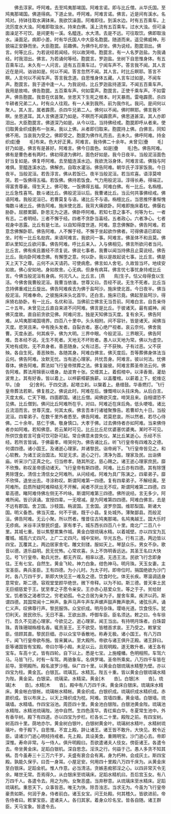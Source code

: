 <!-- { "loadSidebar": true } -->
　　佛去淳家。呼阿难。去至鸠夷那竭国。阿难言诺。即与比丘僧。从华氏国。至鸠夷那竭国。佛道得病。下道止坐。呼阿难。阿难言诺。佛言。近是间有溪水。名鸠对。持钵往取水满钵来。我欲饮澡面。阿难即往。到溪水边。时有五百乘车。上流厉度水大浊。阿难即取浊水。持来白佛。溪上流有五百乘车。过水大浊。但可澡面澡足不可饮。是间更有一溪。名醯连。水大清。去是不远。可往取饮。佛即取浊水。澡面足。病即小差。时有华氏国人中大臣名胞罠。随道而来。遥见佛威神。形貌端正安静而坐。大臣胞罠。前趣佛。为佛作礼却坐。佛为说经。胞罠泪出。佛言。何等比丘。为若说经若闻经。何以故哭啼。胞罠言。有一人名罗迦盐。为我诵经。时我泪出。佛言。为若诵何等经。胞罠言。罗迦盐。坐树下自思惟身体。有五百乘车过。未久有一人问言。适有五百乘车过。宁闻车声不。答言我不闻。其人言近在是间。讻讻如是。何以不闻。答言忽然不闻。其人言。时比丘瞑耶。答言不瞑。人言何以不闻车声。答言我念道。自思惟身体五藏。人言车过如是。不闻车声。胞罠言。我于道中逢一人。为我说经。比丘罗迦盐持道深。不闻五百乘车声。我用是故啼。佛告胞罠。五百乘车声。何如雷声。胞罠言。正使千乘车声。不如雷声。佛告胞罠。我昔在优昙聚。坐思天下生死之根本。时天暴雨。雷电霹雳。杀四牛耕者兄弟二人。时有众人往观。有一人来到我所。前为我作礼。我问。是间何以聚人。其人言。属者霹雳。杀四牛兄弟二人。佛何以不闻。佛时瞑耶。佛言我不瞑。坐思道耳。其人言佛道深乃如是。不瞑而不闻霹雳声。佛思道甚深。其人亦即泪出。大臣胞罠言。佛道深乃如是。从今以往。当持佛经戒。胞罠即呼从者来。使归取黄金织成氎布一张来。我以上佛。从者即归取来。胞罠持上佛。白佛言。同知佛不用。当哀我为受之。佛即受之。胞罠为佛作礼而去。去未久。佛呼阿难。持金织成[疊　　毛]布来。色大好正黄。阿难言。我侍佛二十余年。未曾见[疊　　毛]好乃如是。佛言有是甚好。阿难言。佛今日面色。如是[疊　　毛]色。佛告阿难。佛有是曹色者有两时。佛初得道为佛时。面色好如是。我今日夜半。当般泥洹面色好当复如是。佛复呼阿难。去至醯连溪水边。我欲洗浴身体。阿难言诺。佛独与阿难俱。至醯连溪水边。佛解衣。自取水灌浴。佛告阿难。朝华氏子淳家饭我。今日夜半。当般泥洹。若告淳言。佛从若饭已。夜半当般泥洹。若当欢喜。语淳莫啼哭。若一饭佛得五福。若饭佛。佛持若饭食。气力用般泥洹。淳得长寿。得端正。得富贵尊豪。得生天上。佛可敬。一饭佛得五福。阿难白佛。有一比丘。名栴檀。比丘急性喜骂。数斗诸比丘。佛般泥洹以后。我曹诸比丘。当云何共事佛经戒。佛语阿难。我般泥洹已。若曹莫复与语。诸比丘不与语。栴檀比丘。当思推怀重惭愧悔数斗诸比丘。佛告阿难。施床使北首。我背大痛欲卧。阿难即施床着枕。佛偃右胁卧。屈膝累脚。卧思无为之道。佛卧呼阿难。若知七意之事不。何等为七。一者有志。二者明经。三者不懈于经。四者不贪卧当喜经。五者政心。六者净心。七者视身中恶露。比丘有是七法。以自知得度世道。阿难。意念佛懈卧。佛告阿难。若意念佛懈卧耶。佛告阿难。人不懈于经。不懈于坐起欲作佛者。可得佛语已即起坐。时有一比丘名劫宾。来语阿难言。我欲问一事。阿难言。佛圣体不和且莫。佛即从里知比丘欲问事。佛告阿难。呼比丘来入。入与佛相见。佛言所欲问者当问。比丘言。佛有疾且置经不须复说。佛说七事者。我曹以闻当持佛且止莫说经。佛告比丘。我向卧阿难念佛。有懈堕之意。何以卧。我以是故起说七事。比丘言。佛是天上天下之尊。云何不从天请药。可使病愈。佛言如人舍宅。久故皆当坏。地续安如故。佛心安如地。身如故舍。心无病。但身有病耳。佛言忧七事忧身持戒比丘言。今佛当般泥洹有身病。何况凡人。比丘言。[燕　　鳥]生子。怙父母得食以生活。今佛舍我曹般泥洹。我曹当依谁。世尊又曰。吾经不说。无生不死者。比丘当念持佛重戒比丘旋出。佛告阿难疾去为佛于盐呵沙。施床使北首。今日夜半。佛当般泥洹。阿难奉命。之彼施床床头北首毕。还白言。施床已竟。佛起至盐呵沙。得床猗右胁卧。有一比丘。名优和洹。当佛前立佛言无当吾前。阿难白言。自吾亲侍二十五年。未曾见比丘直自来进不问阿难。佛言是比丘。于彼诸天。最有威神。闻佛灭度故。直自前贪欲见佛。阿难问言。独是天知佛当灭度。复有余天。佛告阿难。从鸠夷那竭国境界。四百八十里中。头头相附。间不容针。皆是诸天。闻佛当灭度。悲哭且来。中有挽头发者。自裂衣者。塞心绝尸视者。哀云奈何。佛舍我曹。灭度永逝。何其疾乎。佛为大明。三界中眼。今般泥洹。三界眼灭。佛告阿难。吾本经不说。无生不死者。天地无不坏败者。愚人以天地为常。佛以为虚空。天地有成败。无不弃身者。善恶随身。父有过恶。子不获殃。子有过恶。父不获殃。各自生死。善恶殃咎。各随其身。阿难白佛言。佛灭度后。吾等葬佛身体法当云何。佛告阿难。汝默无忧。当有逝心理家。共忧吾身。阿难言。彼以何法。忧佛尊体。佛告阿难。葬法如飞行皇帝殡葬之法。佛复踰彼。阿难言葬圣帝法云何。佛告阿难。葬法用锦亵以缠身。劫波育十张。交缠其上。着假棺中。以泽香膏。灌劫波育上。其有好香。皆以着上。以梓薪樟薪旃薪。以盖覆棺。以薪着上下。蛇维讫毕。[僉　　殳]舍利。于四交道。起塔立刹。以槃着上。悬缯鼓。华香燃灯。飞行皇帝葬法若斯。佛复胜之。佛说此时。阿难在后。慷慨啼以头拄床角。从后白言。灭度太疾。亡天下眼。四面郡国。诸比丘僧。闻佛欲灭度。啼哭且来。自相谓恐不见佛。比丘僧到。佛问比丘阿难所在乎。对曰。阿难近在床后角。低头哽噎。诸比丘流泪而言。世尊灭度。何其太疾。佛言吾本行诸墟聚豫告。若曹却九十日。当般泥洹。四辈弟子。在数千里外者悉至。佛告阿难。若莫悲哀。所以然者。若尽心侍佛。二十余年。慈仁于佛。敬身慎口。大孝于佛。过去佛侍者亦如阿难。当来佛侍者亦如阿难。若知佛意。若云某时可见。比丘比丘尼优婆塞优婆夷。某时不可见。所供饮食若言可食可饮可卧可起。常合佛意未尝失仪。某比丘某逝心。乐经不乐经。若所言皆诚。于佛最孝。啼哭何为。佛告诸比丘。听飞行皇帝有四难及之德。何谓四德。诸小国王。及诸逝心理家。并诸黎民。诣帝阙下。飞行皇帝皆见之。和心软教。为诸王说治国法。知足无求。逝心之行。清净为首。理家及民。出诣佛庙。听采沙门正真之化。归当修孝。随其所定。慈心赐之。诸王逝心理家庶民。靡不欣豫。称叹圣帝感动诸天。飞行皇帝有斯四德。阿难。比丘亦有四德。其有除馑男除馑女。清信士清信女之阿难所。从问经戒。阿难为具广陈演之。四辈弟子。靡不欣怿。退坐出去。寻涂称叹。斯谓阿难第一四德。复有四辈弟子。不解经奥。至阿难所。启质所疑阿难释结无不开解。闻者不厌出无不叹。斯谓阿难第二四德。四辈高德。睹阿难侍佛左侧无不吟咏。斯谓阿难第三四德。佛所说经。言无多少。阿难所闻。皆识讽诵。宣授四辈。一无增减。是为阿难第四四德。阿难白佛言。去是不远有郡国。舍卫国。沙枝国。栴波国。王舍国。波罗奈国。维耶梨国。斯诸大国。明义备悉。佛当灭度。何不于彼。既于小县。复处城外。薄聚鄙县。而般泥洹。佛告阿难。无云小聚。所以然者。惟昔往古鸠夷那竭。名鸠夷越王。国大乐时无疹病。米谷丰沃黎民炽盛。家有孝子。城东西长四百八十里。南北广二百八十里。其城七重。皆以焦墼累集作城。黄金白银琉璃水精。以着城壁。亦以四宝为瓦覆城。城高六丈四尺。上广二丈四尺。城中宝树。华光五色。行有三道。两边皆以四宝。瓦覆其上。两边居家舍宅。雕文刻镂。服如天上。琴瑟众乐。男女不杂。歌音以德。道乐益明。民无忧怖。心常欢喜。头上不饰明香远达。其圣王名曰大快见。号飞行皇帝。勒兵光世。都无齐双。相率以道。无违王法。民欲飞行念即身往。王有七宝。自然生。黄金飞轮。神力白象。绀色神马。明月珠。天玉女妻。主宝圣臣。典兵圣臣。王有四德。为小儿时。为太子时。即帝位时。捐国绝欲为沙门时。各八万四千岁。斯即大快见王一难及之德。饮食时化。体无长疾。寒温调适身意常安。斯二德。容观堂堂颜华绝世。微下帝释。以为不如。斯三德。普天率土民无巨细慈爱于王。犹至孝之子愿令亲安。王亦赤心慈爱众生。等之于子。贫给财宝。饥者饭之渴者饮之。穷老幼孤。令之合居为亲为子。屋舍车乘。疾济以药。斯谓四德。其国常闻十二种声。象声马声牛声车声螺声鼓声舞声歌声。诸弦乐声。诵仁义声。叹佛尊行声。黎民服饰。众宝织成。明月杂珠。璎珞光道。饮食伎乐。犹忉利天。居民欣乐。无日不喜。王欲出游。呼御车臣。臣名须达。敕之曰。令车徐行。吾久不见逝心理家。今欲见之。逝心理家。闻王当出。有持明月珠者。白珠碧珠。青珠珊瑚栴檀名香。辄贡圣王。王不欲受。皆稽首求哀。王乃受之。敕掌宝臣。倍顾其直。黎民巨细。亦以众宝华香散地。称寿无极。诸小国王。有八万四千。闻飞行皇帝欲布施。皆来翼从。至大殿所。帝欲与诸王俱升正殿。诸王辞曰。臣等诸国皆有宝殿。帝曰尔等小殿。未足以云。且观明殿。遂无敢升者。诸王各有宝车。车高十丈。皆有四轮。自下以上。悉是七宝。上施幢幡。色明相照。车驾六马。马皆飞行。时有一车驾。两骆象车。名俱罗竭。圣帝所乘矣。八万四千车皆在前导。至明殿所。殿名波罗沙檀。纵广四十里。以黄金白银琉璃水精墼为壁。亦以四宝为柱。黄金瓦。白银瓦。琉璃瓦。水精瓦。陛五十重。皆以黄金白银琉璃水精为陛。黄金梁。白银梁。琉璃梁。水精梁。黄金[木　　沓]。白银[木　　沓]。琉璃[木　　沓]。水精[木　　沓]。殿中有八万四千床。黄金床白银床。琉璃床水精床。黄金帐白银帐。琉璃帐水精帐。黄金织成。白银织成。琉璃织成水精织成。赤罽织成。皆以布床上。以天上降织成为枕。阿难。宫墙四重。黄金墙。白银墙。琉璃墙。水精墙。作四宝浴池。周匝四十里。黄金池白银陛。白银池黄金陛。琉璃池水精陛。水精池琉璃陛。池中自然。生四色莲华。青红紫白华。冬夏常生池中。外有香华树。殿下有四道。亦以四宝为步栏。栏各长二十里。殿陛之前。有四宝树。树高四十里。荫地亦尔。黄金树白银叶。白银树黄金叶。琉璃树水精叶。水精树琉璃叶。帝于殿下。自思惟。不宜上殿。辞让诸王。诸王皆不敢升。大快见。敕令近臣。请诸沙门逝心明经持戒者。先上殿。具设美食。重赐明宝。沙门逝心去。帝即深惟。寿命非常。与一侍人。俱升明殿曰。吾欲遣诸夫人伎女。傍臣诸王。各遣令去。帝坐黄金床。足蹈白银机。深自思念。淫泆之行。何益于己。愚人多贪不知其祸。吾今虽寿三十三万六千岁。夫盛有衰合会有离。身为朽种。会成灰土。斯四宝殿。孰能久保乎。曰吾一身耳。小屋足安。何用四十里殿八万四千床为。从黄金床至白银床。足蹈金机。惟人作意。必当清洁。贪嫉恚痴邪淫之心。以四非常灭令无余。睹世无常。吾焉得久。从白银床至琉璃床。足蹈水精机曰。吾后宫玉女。有八万四千人。各遣令去。用之为拘。女聚恶盛。当弃秽意。从琉璃床至水精床。足蹈琉璃机。重思天下。众事皆恶。唯无为快。除吾浊志。当求无为。今虽为飞行皇帝豪贵如斯。何润于身。侍者前白。诸玉女宝。问王处殿。何其稽久。皆欲进前。帝告侍者曰。敕掌宝臣。遣诸夫人。各归其家。着身众珍名宝。皆各自随。诸王群臣。天马宝象。皆遣令去。
